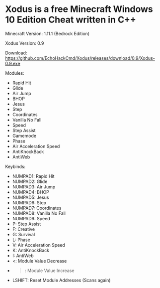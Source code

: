 # Xodus is a free Minecraft Windows 10 Edition Cheat written in C++ 

Minecraft Version: 1.11.1 (Bedrock Edition)

Xodus Version: 0.9

Download: https://github.com/EchoHackCmd/Xodus/releases/download/0.9/Xodus-0.9.exe

Modules:

- Rapid Hit
- Glide
- Air Jump
- BHOP
- Jesus
- Step
- Coordinates
- Vanilla No Fall
- Speed
- Step Assist
- Gamemode
- Phase
- Air Acceleration Speed
- AntiKnockBack
- AntiWeb

Keybinds:

- NUMPAD1: Rapid Hit
- NUMPAD2: Glide
- NUMPAD3: Air Jump
- NUMPAD4: BHOP
- NUMPAD5: Jesus
- NUMPAD6: Step
- NUMPAD7: Coordinates
- NUMPAD8: Vanilla No Fall
- NUMPAD9: Speed
- P: Step Assist
- F: Creative
- G: Survival
- L: Phase
- V: Air Acceleration Speed
- K: AntiKnockBack
- I: AntiWeb
- <: Module Value Decrease
- >: Module Value Increase
- LSHIFT: Reset Module Addresses (Scans again)
